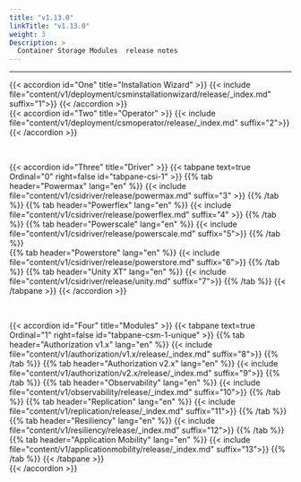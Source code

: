 ```yaml
---
title: "v1.13.0"
linkTitle: "v1.13.0"
weight: 3
Description: >
  Container Storage Modules  release notes
---
```

<hr> 
<style> 
h2{
  font-weight:600;
}
h3{
  font-weight:500;
} 
.mycontent{
margin-bottom:20px;
}
</style>

{{< accordion id="One" title="Installation Wizard" >}} 
{{< include  file="content/v1/deployment/csminstallationwizard/release/_index.md" suffix="1">}}
{{< /accordion >}} 
<br> 
{{< accordion id="Two" title="Operator" >}} 
{{< include file="content/v1/deployment/csmoperator/release/_index.md" suffix="2">}} 
{{< /accordion >}} 

</br> 


{{< accordion id="Three" title="Driver" >}} 
{{< tabpane text=true Ordinal="0" right=false id="tabpane-csi-1" >}}
  {{% tab header="Powermax" lang="en" %}}
  {{< include file="content/v1/csidriver/release/powermax.md" suffix="3" >}}
  {{% /tab %}}
  {{% tab header="Powerflex" lang="en" %}}
  {{< include file="content/v1/csidriver/release/powerflex.md" suffix="4" >}}
  {{% /tab %}} 
  {{% tab header="Powerscale" lang="en" %}}
  {{< include file="content/v1/csidriver/release/powerscale.md" suffix="5">}}
  {{% /tab %}}  
  {{% tab header="Powerstore" lang="en" %}}
  {{< include file="content/v1/csidriver/release/powerstore.md" suffix="6">}}
  {{% /tab %}}
  {{% tab header="Unity XT" lang="en" %}}
  {{< include file="content/v1/csidriver/release/unity.md" suffix="7">}}
  {{% /tab %}}
{{< /tabpane >}} 
{{< /accordion >}} 

<br> 

{{< accordion id="Four" title="Modules" >}} 
{{< tabpane text=true Ordinal="1" right=false id="tabpane-csm-1-unique" >}}
  {{% tab header="Authorization v1.x" lang="en" %}}
  {{< include file="content/v1/authorization/v1.x/release/_index.md" suffix="8">}}  {{% /tab %}} 
  {{% tab header="Authorization v2.x" lang="en" %}}
  {{< include file="content/v1/authorization/v2.x/release/_index.md" suffix="9">}}
  {{% /tab %}}
  {{% tab header="Observability" lang="en" %}}
  {{< include file="content/v1/observability/release/_index.md" suffix="10">}}
  {{% /tab %}} 
  {{% tab header="Replication" lang="en" %}}
  {{< include file="content/v1/replication/release/_index.md" suffix="11">}}
  {{% /tab %}}  
  {{% tab header="Resiliency" lang="en" %}}
  {{< include file="content/v1/resiliency/release/_index.md" suffix="12">}}
  {{% /tab %}}
  {{% tab header="Application Mobility" lang="en" %}}
  {{< include file="content/v1/applicationmobility/release/_index.md" suffix="13">}}
  {{% /tab %}}
{{< /tabpane >}}    
{{< /accordion >}} 

